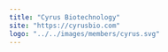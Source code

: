```yaml
---
title: "Cyrus Biotechnology"
site: "https://cyrusbio.com"
logo: "../../images/members/cyrus.svg"
---
```

